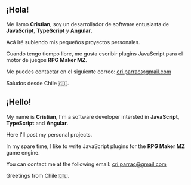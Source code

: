 ## ¡Hola!

Me llamo **Cristian**, soy un desarrollador de software entusiasta de **JavaScript**, **TypeScript** y **Angular**.

Acá iré subiendo mis pequeños proyectos personales.

Cuando tengo tiempo libre, me gusta escribir plugins JavaScript para el motor de juegos **RPG Maker MZ**.

Me puedes contactar en el siguiente correo: [cri.parrac@gmail.com](mailto:cri.parrac@gmail.com)

Saludos desde Chile 🇨🇱.

## ¡Hello!

My name is **Cristian**, I'm a software developer intersted in **JavaScript**, **TypeScript** and **Angular**.

Here I'll post my personal projects.

In my spare time, I like to write JavaScript plugins for the **RPG Maker MZ** game engine.

You can contact me at the following email: [cri.parrac@gmail.com](mailto:cri.parrac@gmail.com)

Greetings from Chile 🇨🇱.
